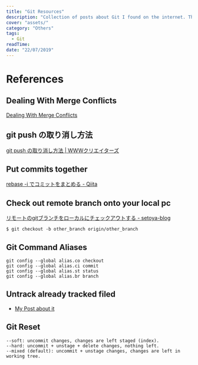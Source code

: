 ```yaml
---
title: "Git Resources"
description: "Collection of posts about Git I found on the internet. The posts are either in Japanese or English"
cover: "assets/"
category: "Others"
tags: 
  - Git
readTime: 
date: "22/07/2019"
---
```

# References

## Dealing With Merge Conflicts 


[Dealing With Merge Conflicts](https://www.git-tower.com/learn/git/ebook/en/command-line/advanced-topics/merge-conflicts)

## git push の取り消し方法 
[git push の取り消し方法 | WWWクリエイターズ](http://www-creators.com/archives/2020)

## Put commits together
[rebase -i でコミットをまとめる - Qiita](https://qiita.com/takke/items/3400b55becfd72769214)

## Check out remote branch onto your local pc
[リモートのgitブランチをローカルにチェックアウトする - setoya-blog](https://www.setoya-blog.com/entry/2012/11/04/132746)

```
$ git checkout -b other_branch origin/other_branch
```
## Git Command Aliases 

```
git config --global alias.co checkout
git config --global alias.ci commit
git config --global alias.st status
git config --global alias.br branch
```

## Untrack already tracked filed

- [My Post about it](https://k-sato1995.github.io/blog/untrack-already-tracked-files-in-your-git-repository)

## Git Reset 

```
--soft: uncommit changes, changes are left staged (index).
--hard: uncommit + unstage + delete changes, nothing left.
--mixed (default): uncommit + unstage changes, changes are left in working tree.
```
